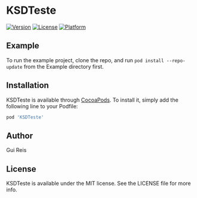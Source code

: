 # KSDTeste
[![Version](https://img.shields.io/cocoapods/v/KSDTeste.svg?style=flat)](https://cocoapods.org/pods/KSDTeste)
[![License](https://img.shields.io/cocoapods/l/KSDTeste.svg?style=flat)](https://cocoapods.org/pods/KSDTeste)
[![Platform](https://img.shields.io/cocoapods/p/KSDTeste.svg?style=flat)](https://cocoapods.org/pods/KSDTeste)

## Example

To run the example project, clone the repo, and run `pod install --repo-update` from the Example directory first.

## Installation
KSDTeste is available through [CocoaPods](https://cocoapods.org). To install
it, simply add the following line to your Podfile:

```ruby
pod 'KSDTeste'
```

## Author
Gui Reis

## License

KSDTeste is available under the MIT license. See the LICENSE file for more info.

